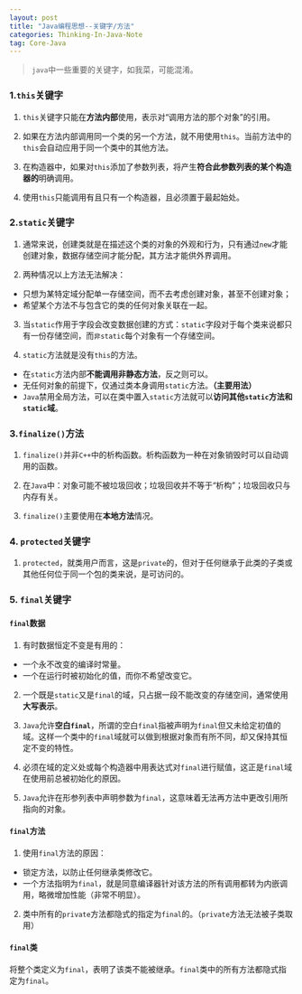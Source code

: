 ```yaml
---
layout: post
title: "Java编程思想--关键字/方法"
categories: Thinking-In-Java-Note
tag: Core-Java
---
```

> `java`中一些重要的关键字，如我菜，可能混淆。

### 1.`this`关键字

1. `this`关键字只能在**方法内部**使用，表示对“调用方法的那个对象”的引用。

2. 如果在方法内部调用同一个类的另一个方法，就不用使用`this`。当前方法中的`this`会自动应用于同一个类中的其他方法。

3. 在构造器中，如果对`this`添加了参数列表，将产生**符合此参数列表的某个构造器的**明确调用。

4. 使用`this`只能调用有且只有一个构造器，且必须置于最起始处。

### 2.`static`关键字

1. 通常来说，创建类就是在描述这个类的对象的外观和行为，只有通过`new`才能创建对象，数据存储空间才能分配，其方法才能供外界调用。

2. 两种情况以上方法无法解决：
- 只想为某特定域分配单一存储空间，而不去考虑创建对象，甚至不创建对象；
- 希望某个方法不与包含它的类的任何对象关联在一起。

3. 当`static`作用于字段会改变数据创建的方式：`static`字段对于每个类来说都只有一份存储空间，而`非static`每个对象有一个存储空间。

4. `static`方法就是没有`this`的方法。
- 在`static`方法内部**不能调用非静态方法**，反之则可以。
- 无任何对象的前提下，仅通过类本身调用`static`方法。**（主要用法）**
- `Java`禁用全局方法，可以在类中置入`static`方法就可以**访问其他`static`方法和`static`域**。

### 3.`finalize()`方法

1. `finalize()`并非`C++`中的析构函数。析构函数为一种在对象销毁时可以自动调用的函数。

2. 在`Java`中：对象可能不被垃圾回收；垃圾回收并不等于“析构”；垃圾回收只与内存有关。

3. `finalize()`主要使用在**本地方法**情况。

### 4. `protected`关键字

1. `protected`，就类用户而言，这是`private`的，但对于任何继承于此类的子类或其他任何位于同一个包的类来说，是可访问的。

### 5. `final`关键字

#### `final`数据

1. 有时数据恒定不变是有用的：
- 一个永不改变的编译时常量。
- 一个在运行时被初始化的值，而你不希望改变它。

2. 一个既是`static`又是`final`的域，只占据一段不能改变的存储空间，通常使用**大写表示**。

3. `Java`允许**空白`final`**，所谓的空白`final`指被声明为`final`但又未给定初值的域。这样一个类中的`final`域就可以做到根据对象而有所不同，却又保持其恒定不变的特性。

4. 必须在域的定义处或每个构造器中用表达式对`final`进行赋值，这正是`final`域在使用前总被初始化的原因。

5. `Java`允许在形参列表中声明参数为`final`，这意味着无法再方法中更改引用所指向的对象。

#### `final`方法

1. 使用`final`方法的原因：
- 锁定方法，以防止任何继承类修改它。
- 一个方法指明为`final`，就是同意编译器针对该方法的所有调用都转为内嵌调用，略微增加性能（非常不明显）。

2. 类中所有的`private`方法都隐式的指定为`final`的。（`private`方法无法被子类取用）

#### `final`类

将整个类定义为`final`，表明了该类不能被继承。`final`类中的所有方法都隐式指定为`final`。
